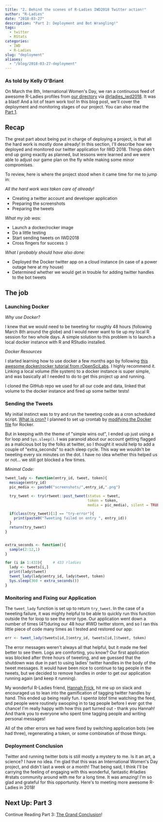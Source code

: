```yaml
---
title: "2. Behind the scenes of R-Ladies IWD2018 Twitter action!"
author: "R-Ladies"
date: "2018-03-27"
description: "Part 2: Deployment and Bot Wrangling!"
tags:
  - twitter
  - RStats
categories:
  - IWD
  - R-Ladies
slug: "deployment"
aliases:
  - "/blog/2018-03-27-deployment"
---
```


### As told by Kelly O'Briant

On March the 8th, International Women's Day, we ran a continuous feed of awesome R-Ladies profiles from [our directory](http://rladies.org/directory/) via [@rladies_iwd2018](https://twitter.com/rladies_iwd2018).
It was a blast!
And a lot of team work too!
In this blog post, we'll cover the deployment and monitoring stages of our project.
You can also read the [Part 1](/post/ideation_and_creation/).

## Recap

The great part about being put in charge of deploying a project, is that all the hard work is mostly done already!
In this section, I'll describe how we deployed and monitored our twitter application for IWD 2018.
Things didn't end up going exactly as planned, but lessons were learned and we were able to adjust our game plan on the fly while making some minor compromises.

To review, here is where the project stood when it came time for me to jump in:

_All the hard work was taken care of already!_

- Creating a twitter account and developer application
- Preparing the screenshots
- Preparing the tweets

_What my job was:_

- Launch a docker/rocker image
- Do a little testing
- Start sending tweets on IWD2018
- Cross fingers for success :)

_What I probably should have also done:_

- Deployed the Docker twitter app on a cloud instance (in case of a power outage here at my house)
- Determined whether we would get in trouble for adding twitter handles to the bot tweets

## The job

### Launching Docker

_Why use Docker?_

I knew that we would need to be tweeting for roughly 48 hours (following March 8th around the globe) and I would never want to tie up my local R session for two whole days.
A simple solution to this problem is to launch a local docker instance with R and RStudio installed.

_Docker Resources_

I started learning how to use docker a few months ago by following [this awesome docker/rocker tutorial from rOpenSciLabs](http://ropenscilabs.github.io/r-docker-tutorial/).
I highly recommend it.
Linking a local volume (file system) to a docker instance is super simple, and was basically all I needed to do to get this project up and running.

I cloned the GitHub repo we used for all our code and data, linked that volume to the docker instance and fired up some twitter tests!

### Sending the Tweets

My initial instinct was to try and run the tweeting code as a cron scheduled script. [What is cron?](http://www.unixgeeks.org/security/newbie/unix/cron-1.html) I planned to set up crontab by [modifying the Docker file](https://www.ekito.fr/people/run-a-cron-job-with-docker/) for Rocker.

But in keeping with the theme of "simple wins out", I ended up just using a for loop and `Sys.sleep()`.
I was paranoid about our account getting flagged as a malicious bot by the folks at twitter, so I thought it would help to add a couple of "extra_seconds" to each sleep cycle.
This way we wouldn't be tweeting every six minutes on the dot.
I have no idea whether this helped us or not... we still got blocked a few times.

_Minimal Code:_

```r
tweet_lady <- function(entry_id, tweet, token){
  message(entry_id)
  pic_media <- paste0("screenshots/",entry_id,".png")

  try_tweet <- try(rtweet::post_tweet(status = tweet,
                                      token = token,
                                      media = pic_media), silent = TRUE)

  if(class(try_tweet)[1] == "try-error"){
    print(paste0("Tweeting failed on entry ", entry_id))
  }
  return(try_tweet)
}


extra_seconds <- function(){
  sample(2:12,1)
}

for (i in 1:433){     # 433 rladies
  lady <- tweets[i,]
  print(lady$tweet)
  tweet_lady(lady$entry_id, lady$tweet, token)
  Sys.sleep(360 + extra_seconds())
}
```

### Monitoring and Fixing our Application

The `tweet_lady` function is set up to return `try_tweet`.
In the case of a tweeting failure, it was mighty helpful to be able to quickly run this function outside the for loop to see the error type.
Our application went down a number of times (4?)during our 48 hour #IWD twitter storm, and so I ran this little piece of code many times as I tested and restored our app:

```r
err <- tweet_lady(tweets[id,]$entry_id, tweets[id,]$tweet, token)
```

The error messages weren't always all that helpful, but it made me feel better to see them.
Logs are comforting, you know?
Our first application was blocked after three hours of tweeting, and we guessed that the shutdown was due in part to using ladies' twitter handles in the body of the tweet messages.
It would have been nice to continue to tag people in the tweets, but we decided to remove handles in order to get our application running again (and keep it running).

My wonderful R-Ladies friend, [Hannah Frick](https://twitter.com/hfcfrick), hit me up on slack and encouraged us to lean into the gamification of tagging twitter handles by hand.
This ended up being really fun.
I spent*a lot*of time watching the feed, and people were routinely swooping in to tag people before I ever got the chance!
I'm really happy with how this part turned out - thank you Hannah!
And thank you to everyone who spent time tagging people and writing personal messages!

All of the other errors we had were fixed by switching application bots (we had three), regenerating a token, or some combination of those things.

### Deployment Conclusion

Twitter and running twitter bots is still mostly a mystery to me.
Is it an art, a science?
I have no idea.
I'm glad that this was an International Women's Day project, and didn't last a week or a month!
That being said, I think I'll be carrying the feeling of engaging with this wonderful, fantastic #rladies #rstats community around with me for a long time.
It was amazing!
I'm so glad and grateful for this opportunity.
Here's to meeting more awesome R-Ladies in 2018!

## Next Up: Part 3

Continue Reading Part 3: [The Grand Conclusion](/post/conclusion/)!
